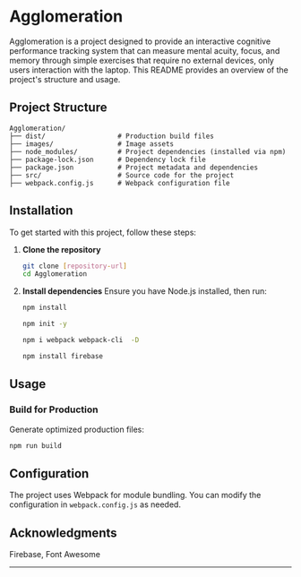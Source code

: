 # Agglomeration

Agglomeration is a project designed to provide an interactive cognitive performance tracking system that can measure mental acuity, focus, and memory through simple exercises that require no external devices, only users interaction with the laptop. This README provides an overview of the project's structure and usage.

## Project Structure

```
Agglomeration/
├── dist/                  # Production build files
├── images/                # Image assets
├── node_modules/          # Project dependencies (installed via npm)
├── package-lock.json      # Dependency lock file
├── package.json           # Project metadata and dependencies
├── src/                   # Source code for the project
├── webpack.config.js      # Webpack configuration file
```

## Installation

To get started with this project, follow these steps:

1. **Clone the repository**
   ```bash
   git clone [repository-url]
   cd Agglomeration
   ```

2. **Install dependencies**
   Ensure you have Node.js installed, then run:
   ```bash
   npm install
   ```
   ```bash
   npm init -y
   ```
   ```bash
   npm i webpack webpack-cli  -D
   ```
   ```bash
   npm install firebase
   ```

## Usage

### Build for Production
Generate optimized production files:
```bash
npm run build
```

## Configuration
The project uses Webpack for module bundling. You can modify the configuration in `webpack.config.js` as needed.

## Acknowledgments
Firebase, Font Awesome

---
